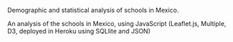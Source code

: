  Demographic and statistical analysis of schools in Mexico. 
 
 An analysis of the schools in Mexico, using JavaScript (Leaflet.js, Multiple, D3, deployed in Heroku using SQLlite and JSON)
